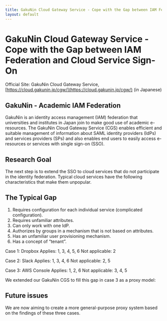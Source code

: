 ```yaml
---
title: GakuNin Cloud Gateway Service - Cope with the Gap between IAM Federation and Cloud Service Sign-On
layout: default
---
```

# GakuNin Cloud Gateway Service - Cope with the Gap between IAM Federation and Cloud Service Sign-On

Official Site:
GakuNin Cloud Gateway Service, [https://cloud.gakunin.jp/cgw/](https://cloud.gakunin.jp/cgw/) (in Japanese)

## GakuNin - Academic IAM Federation
GakuNin is an identity access management (IAM) federation that universities and institutes in Japan join to make good use of academic e-resources. The GakuNin Cloud Gateway Service (CGS) enables efficient and suitable management of information about SAML identity providers (IdPs) and services providers (SPs) and also enables end users to easily access e-resources or services with single sign-on (SSO).

## Research Goal
The next step is to extend the SSO to cloud services that do not participate in the identity federation. Typical cloud services have the following characteristics that make them unpopular.

## The Typical Gap
1. Requires configuration for each individual service (complicated configuration).
2. Requires unfamiliar attributes.
3. Can only work with one IdP.
4. Authorizes by groups in a mechanism that is not based on attributes.
5. Has an unfamiliar user provisioning mechanism.
6. Has a concept of “tenant”.

Case 1: Dropbox
Applies: 1, 3, 4, 5, 6
Not applicable: 2

Case 2: Slack
Applies: 1, 3, 4, 6
Not applicable: 2, 5

Case 3: AWS Console
Applies: 1, 2, 6
Not applicable: 3, 4, 5

We extended our GakuNin CGS to fill this gap in case 3 as a proxy model:

## Future issues
We are now aiming to create a more general-purpose proxy system based on the findings of these three cases.
